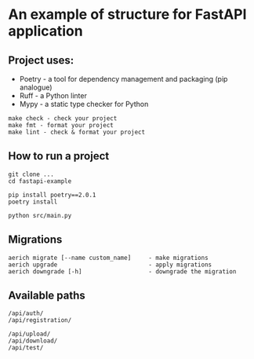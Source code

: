 # An example of structure for FastAPI application


## Project uses:
* Poetry - a tool for dependency management and packaging (pip analogue)
* Ruff - a Python linter
* Mypy - a static type checker for Python
```
make check - check your project
make fmt - format your project
make lint - check & format your project
```


###
## How to run a project
```
git clone ...
cd fastapi-example
```
```
pip install poetry==2.0.1
poetry install
```
```
python src/main.py
```

###
## Migrations
```
aerich migrate [--name custom_name]     - make migrations
aerich upgrade                          - apply migrations
aerich downgrade [-h]                   - downgrade the migration
```

###
## Available paths
```
/api/auth/
/api/registration/

/api/upload/
/api/download/
/api/test/
```
